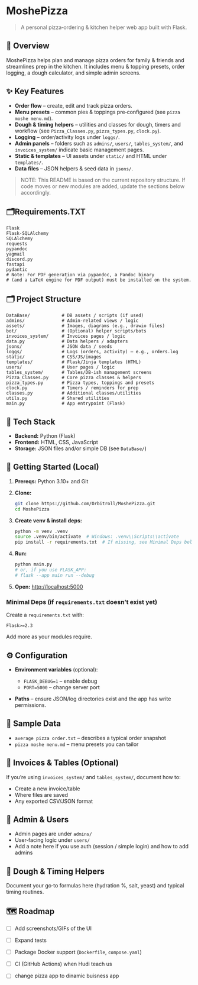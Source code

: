 # MoshePizza

> A personal pizza‑ordering & kitchen helper web app built with Flask.

## 📌 Overview

MoshePizza helps plan and manage pizza orders for family & friends and streamlines prep in the kitchen. It includes menu & topping presets, order logging, a dough calculator, and simple admin screens.

## ✨ Key Features

* **Order flow** – create, edit and track pizza orders.
* **Menu presets** – common pies & toppings pre‑configured (see `pizza moshe menu.md`).
* **Dough & timing helpers** – utilities and classes for dough, timers and workflow (see `Pizza_Classes.py`, `pizza_types.py`, `clock.py`).
* **Logging** – order/activity logs under `loggs/`.
* **Admin panels** – folders such as `admins/`, `users/`, `tables_system/`, and `invoices_system/` indicate basic management pages.
* **Static & templates** – UI assets under `static/` and HTML under `templates/`.
* **Data files** – JSON helpers & seed data in `jsons/`.

> NOTE: This README is based on the current repository structure. If code moves or new modules are added, update the sections below accordingly.
## 🗂️Requirements.TXT
```
Flask
Flask-SQLAlchemy
SQLAlchemy
requests
pypandoc
yagmail
discord.py
fastapi
pydantic
# Note: For PDF generation via pypandoc, a Pandoc binary
# (and a LaTeX engine for PDF output) must be installed on the system.
```
## 🗂️ Project Structure

```
DataBase/            # DB assets / scripts (if used)
admins/              # Admin-related views / logic
assets/              # Images, diagrams (e.g., drawio files)
bot/                 # (Optional) helper scripts/bots
invoices_system/     # Invoices pages / logic
data.py              # Data helpers / adapters
jsons/               # JSON data / seeds
loggs/               # Logs (orders, activity) – e.g., orders.log
static/              # CSS/JS/images
templates/           # Flask/Jinja templates (HTML)
users/               # User pages / logic
tables_system/       # Tables/DB-ish management screens
Pizza_Classes.py     # Core pizza classes & helpers
pizza_types.py       # Pizza types, toppings and presets
clock.py             # Timers / reminders for prep
classes.py           # Additional classes/utilities
utils.py             # Shared utilities
main.py              # App entrypoint (Flask)
```

## 🧰 Tech Stack

* **Backend:** Python (Flask)
* **Frontend:** HTML, CSS, JavaScript
* **Storage:** JSON files and/or simple DB (see `DataBase/`)

## 🚀 Getting Started (Local)

1. **Prereqs:** Python 3.10+ and Git
2. **Clone:**

   ```bash
   git clone https://github.com/Orbitroll/MoshePizza.git
   cd MoshePizza
   ```
3. **Create venv & install deps:**

   ```bash
   python -m venv .venv
   source .venv/bin/activate  # Windows: .venv\\Scripts\\activate
   pip install -r requirements.txt  # If missing, see Minimal Deps below
   ```
4. **Run:**

   ```bash
   python main.py
   # or, if you use FLASK_APP:
   # flask --app main run --debug
   ```
5. **Open:** [http://localhost:5000](http://localhost:5000)

### Minimal Deps (if `requirements.txt` doesn’t exist yet)

Create a `requirements.txt` with:

```
Flask>=2.3
```

Add more as your modules require.

## ⚙️ Configuration

* **Environment variables** (optional):

  * `FLASK_DEBUG=1` – enable debug
  * `PORT=5000` – change server port
* **Paths** – ensure JSON/log directories exist and the app has write permissions.

## 🧪 Sample Data

* `average pizza order.txt` – describes a typical order snapshot
* `pizza moshe menu.md` – menu presets you can tailor

## 🧾 Invoices & Tables (Optional)

If you’re using `invoices_system/` and `tables_system/`, document how to:

* Create a new invoice/table
* Where files are saved
* Any exported CSV/JSON format

## 👤 Admin & Users

* Admin pages are under `admins/`
* User‑facing logic under `users/`
* Add a note here if you use auth (session / simple login) and how to add admins

## 🧮 Dough & Timing Helpers

Document your go‑to formulas here (hydration %, salt, yeast) and typical timing routines.

## 🗺️ Roadmap

* [ ] Add screenshots/GIFs of the UI
* [ ] Expand tests
* [ ] Package Docker support (`Dockerfile`, `compose.yaml`)
* [ ] CI (GitHub Actions) when Hudi teach us
* [ ] change pizza app to dinamic buisness app







